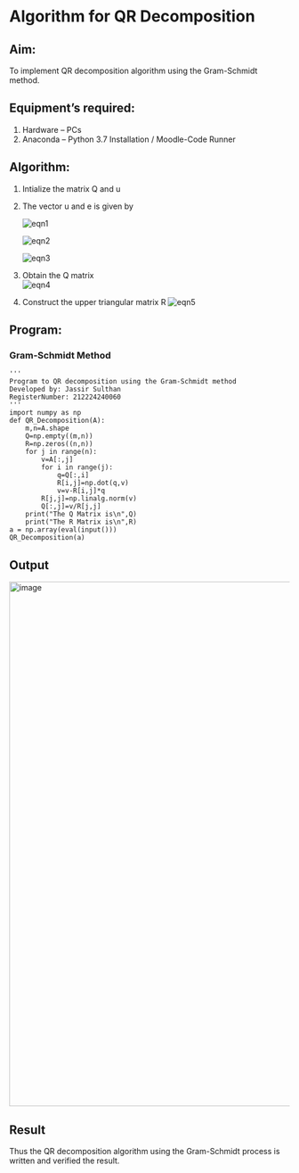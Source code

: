 # Algorithm for QR Decomposition
## Aim:
To implement QR decomposition algorithm using the Gram-Schmidt method.
## Equipment’s required:
1.	Hardware – PCs
2.	Anaconda – Python 3.7 Installation / Moodle-Code Runner
## Algorithm:
1.	Intialize the matrix Q and u
2.	The vector u and e is given by

    ![eqn1](./ex4.jpg)

    ![eqn2](./ex6.jpg)

    ![eqn3](./ex3.jpg)

3.	Obtain the Q matrix   
    ![eqn4](./ex1.jpg)
4.	Construct the upper triangular matrix R
    ![eqn5](./ex2.jpg)



## Program:
### Gram-Schmidt Method
```
''' 
Program to QR decomposition using the Gram-Schmidt method
Developed by: Jassir Sulthan    
RegisterNumber: 212224240060
'''
import numpy as np
def QR_Decomposition(A):
    m,n=A.shape
    Q=np.empty((m,n))
    R=np.zeros((n,n))
    for j in range(n):
        v=A[:,j]
        for i in range(j):
            q=Q[:,i]
            R[i,j]=np.dot(q,v)
            v=v-R[i,j]*q
        R[j,j]=np.linalg.norm(v)
        Q[:,j]=v/R[j,j]
    print("The Q Matrix is\n",Q)
    print("The R Matrix is\n",R)
a = np.array(eval(input()))
QR_Decomposition(a)
```

## Output
<img width="1331" height="941" alt="image" src="https://github.com/user-attachments/assets/d4ff4f76-deac-48f1-b438-f518b5ff456e" />

## Result
Thus the QR decomposition algorithm using the Gram-Schmidt process is written and verified the result.
